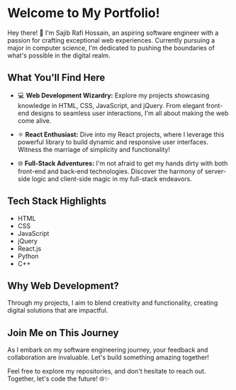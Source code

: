 # Welcome to My Portfolio!

Hey there! 👋 I'm Sajib Rafi Hossain, an aspiring software engineer with a passion for crafting exceptional web experiences. Currently pursuing a major in computer science, I'm dedicated to pushing the boundaries of what's possible in the digital realm.

## What You'll Find Here

- 💻 **Web Development Wizardry:** Explore my projects showcasing knowledge in HTML, CSS, JavaScript, and jQuery. From elegant front-end designs to seamless user interactions, I'm all about making the web come alive.

- ⚛️ **React Enthusiast:** Dive into my React projects, where I leverage this powerful library to build dynamic and responsive user interfaces. Witness the marriage of simplicity and functionality!

- 🌐 **Full-Stack Adventures:** I'm not afraid to get my hands dirty with both front-end and back-end technologies. Discover the harmony of server-side logic and client-side magic in my full-stack endeavors.

## Tech Stack Highlights

- HTML
- CSS
- JavaScript
- jQuery
- React.js
- Python
- C++

## Why Web Development?

Through my projects, I aim to blend creativity and functionality, creating digital solutions that are impactful.

## Join Me on This Journey

As I embark on my software engineering journey, your feedback and collaboration are invaluable. Let's build something amazing together!

Feel free to explore my repositories, and don't hesitate to reach out. Together, let's code the future! 🌐✨
